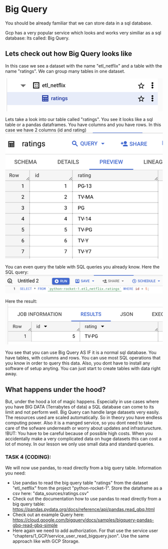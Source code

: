 # Big Query

You should be already familiar that we can store data in a sql database.

Gcp has a very popular service which looks and works very similiar as a sql database: Its called: Big Query.


## Lets check out how Big Query looks like

In this case we see a dataset with the name "etl_netflix" and a table with the name "ratings". We can group many tables in one dataset.

![image](assets/bigquery_dataset.png)

Lets take a look into our table called "ratings".
You see it looks like a sql table or a pandas dataframes. You have columns and you have rows. In this case we have 2 columns (id and rating)
![image](assets/bq_table_ratings.png)

You can even query the table with SQL queries you already know.
Here the SQL query:
![image](assets/bq_sql_query.png)

Here the result:
![image](assets/bq_result.png)


You see that you can use Big Query AS IF it is a normal sql database. You have tables, with columns and rows. You can use most SQL operations that you know in order to query this data. Also, you dont have to install any software of setup anyting. You can just start to create tables with data right away.


## What happens under the hood?

But, under the hood a lot of magic happens. Especially in use cases where you have BIG DATA (Terrabytes of data) a SQL database can come to its limit and not perform well. Big Query can handle large datasets very easily. The resources used are scaled automatically. So in theory you have endless computing power. 
Also it is a manged service, so you dont need to take care of the sofware underneath or worry about updates and infrasturucture.
!BUT: You have to be careful because of possible high costs. When you accidentally make a very complicated data on huge datasets this can cost a lot of money. In our lesson we only use small data and standard queries.


### TASK 4 (CODING):

We will now use pandas, to read directly from a big query table.
Information you need:

- Use pandas to read the big query table "ratings" from the dataset "etl_netflix" from the project "python-rocket-1". Store the dataframe as a csv here: "data_sources/ratings.csv"
- Check out the documentation how to use pandas to read directly from a big query table: https://pandas.pydata.org/docs/reference/api/pandas.read_gbq.html
- Check out an example Query here: https://cloud.google.com/bigquery/docs/samples/bigquery-pandas-gbq-read-gbq-simple
- Here again we need to add authorization. For that use the service user "chapters/1_GCP/service_user_read_bigquery.json". Use the same approach like with GCP Storage.

